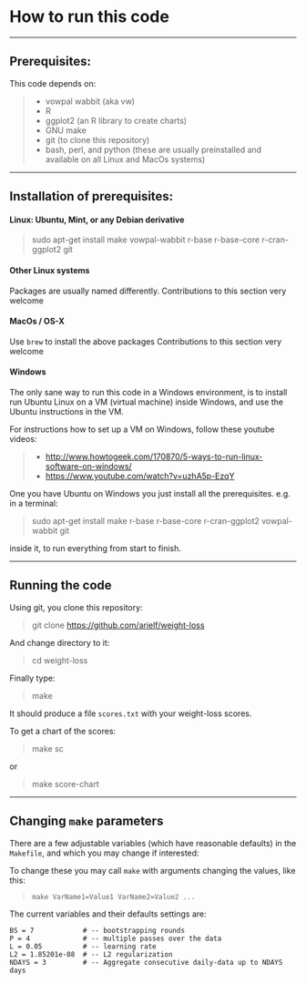 # How to run this code

------------------
## Prerequisites:

This code depends on:

>- vowpal wabbit (aka vw)
>- R
>- ggplot2 (an R library to create charts)
>- GNU make
>- git (to clone this repository)
>- bash, perl, and python (these are usually preinstalled and available on all Linux and MacOs systems)

------------------
## Installation of prerequisites:

#### Linux: Ubuntu, Mint, or any Debian derivative 

>    sudo apt-get install make vowpal-wabbit r-base r-base-core r-cran-ggplot2 git

#### Other Linux systems

Packages are usually named differently.
Contributions to this section very welcome

#### MacOs / OS-X

Use `brew` to install the above packages
Contributions to this section very welcome

#### Windows

The only sane way to run this code in a Windows environment, is to install run Ubuntu Linux on a VM (virtual machine) inside Windows, and use the Ubuntu instructions in the VM.

For instructions how to set up a VM on Windows, follow these youtube videos:
>    - http://www.howtogeek.com/170870/5-ways-to-run-linux-software-on-windows/
>    - https://www.youtube.com/watch?v=uzhA5p-EzqY

One you have Ubuntu on Windows you just install all the prerequisites. e.g. in a terminal:

>    sudo apt-get install make r-base r-base-core r-cran-ggplot2 vowpal-wabbit git

inside it, to run everything from start to finish.


------------------
## Running the code

Using git, you clone this repository:

>    git clone https://github.com/arielf/weight-loss

And change directory to it:

>    cd weight-loss

Finally type:

>    make

It should produce a file `scores.txt` with your weight-loss scores.

To get a chart of the scores:

>    make sc

or

>    make score-chart

------------------
## Changing `make` parameters

There are a few adjustable variables (which have reasonable defaults) in the
`Makefile`, and which you may change if interested:

To change these you may call `make` with arguments changing the
values, like this: 

>     make VarName1=Value1 VarName2=Value2 ...

The current variables and their defaults settings are:

    BS = 7            # -- bootstrapping rounds
    P = 4             # -- multiple passes over the data
    L = 0.05          # -- learning rate
    L2 = 1.85201e-08  # -- L2 regularization
    NDAYS = 3         # -- Aggregate consecutive daily-data up to NDAYS days



